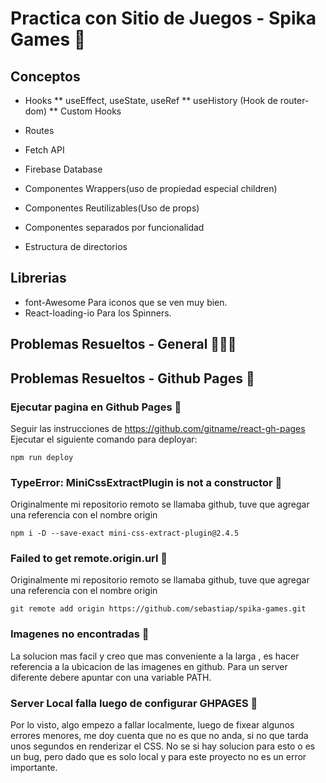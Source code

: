# Practica con Sitio de Juegos - Spika Games 🧩


## Conceptos

* Hooks
** useEffect, useState, useRef
** useHistory (Hook de router-dom)
** Custom Hooks
* Routes

* Fetch API
* Firebase Database

* Componentes Wrappers(uso de propiedad especial children)
* Componentes Reutilizables(Uso de props)
* Componentes separados por funcionalidad
* Estructura de directorios

## Librerias
* font-Awesome
Para iconos que se ven muy bien.
* React-loading-io
Para los Spinners.

## Problemas Resueltos - General 🐛🦗🐞
### 

## Problemas Resueltos - Github Pages 🐛

### Ejecutar pagina en Github Pages 🦋
Seguir las instrucciones de https://github.com/gitname/react-gh-pages
Ejecutar el siguiente comando para deployar:
~~~
npm run deploy
~~~

### TypeError: MiniCssExtractPlugin is not a constructor 🦋
Originalmente mi repositorio remoto se llamaba github, tuve que agregar una referencia con el nombre origin
~~~
npm i -D --save-exact mini-css-extract-plugin@2.4.5
~~~

### Failed to get remote.origin.url 🦋
Originalmente mi repositorio remoto se llamaba github, tuve que agregar una referencia con el nombre origin
~~~
git remote add origin https://github.com/sebastiap/spika-games.git
~~~

### Imagenes no encontradas 🐜
La solucion mas facil y creo que mas conveniente a la larga , es hacer referencia a la ubicacion de las imagenes en github. Para un server diferente debere apuntar con
una variable PATH.

### Server Local falla luego de configurar GHPAGES 🐜
Por lo visto, algo empezo a fallar localmente, luego de fixear algunos errores menores, me doy cuenta que no es que no anda, si no que tarda unos segundos en renderizar el CSS.
No se si hay solucion para esto o es un bug, pero dado que es solo local y para este proyecto no es un error importante.